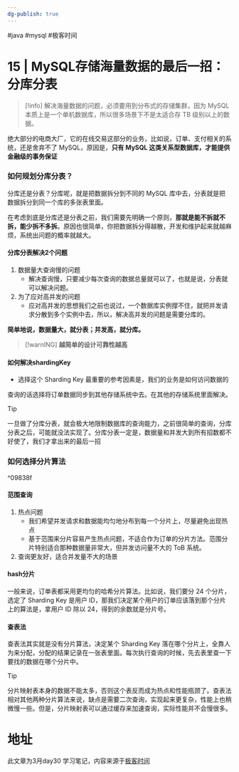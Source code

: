 ```yaml
---
dg-publish: true
---
```

#java #mysql #极客时间 

# 15 | MySQL存储海量数据的最后一招：分库分表

> [!info] 解决海量数据的问题，必须要用到分布式的存储集群，因为 MySQL 本质上是一个单机数据库，所以很多场景下不是太适合存 TB 级别以上的数据。

绝大部分的电商大厂，它的在线交易这部分的业务，比如说，订单、支付相关的系统，还是舍弃不了 MySQL，原因是，**只有 MySQL 这类关系型数据库，才能提供金融级的事务保证**

### 如何规划分库分表？

分库还是分表？分库呢，就是把数据拆分到不同的 MySQL 库中去，分表就是把数据拆分到同一个库的多张表里面。

在考虑到底是分库还是分表之前，我们需要先明确一个原则，**那就是能不拆就不拆，能少拆不多拆**。原因也很简单，你把数据拆分得越散，开发和维护起来就越麻烦，系统出问题的概率就越大。

#### 分库分表解决2个问题

1. 数据量大查询慢的问题
	- 解决查询慢，只要减少每次查询的数据总量就可以了，也就是说，分表就可以解决问题。
2. 为了应对高并发的问题
	- 应对高并发的思想我们之前也说过，一个数据库实例撑不住，就把并发请求分散到多个实例中去，所以，解决高并发的问题是需要分库的。

**简单地说，数据量大，就分表；并发高，就分库。**

> [!warnING] **越简单的设计可靠性越高**

#### 如何解决shardingKey

-  选择这个 Sharding Key 最重要的参考因素是，我们的业务是如何访问数据的

查询的话选择将订单数据同步到其他存储系统中去。在其他的存储系统里面解决。

> [!tip] 
一旦做了分库分表，就会极大地限制数据库的查询能力，之前很简单的查询，分库分表之后，可能就没法实现了。分库分表一定是，数据量和并发大到所有招数都不好使了，我们才拿出来的最后一招

### 如何选择分片算法

^09838f

#### 范围查询

1. 热点问题
	- 我们希望并发请求和数据能均匀地分布到每一个分片上，尽量避免出现热点
	- 基于范围来分片容易产生热点问题，不适合作为订单的分片方法。范围分片特别适合那种数据量非常大，但并发访问量不大的 ToB 系统。
2. 查询更友好，适合并发量不大的场景

#### hash分片

一般来说，订单表都采用更均匀的哈希分片算法。比如说，我们要分 24 个分片，选定了 Sharding Key 是用户 ID，那我们决定某个用户的订单应该落到那个分片上的算法是，拿用户 ID 除以 24，得到的余数就是分片号。

#### 查表法

查表法其实就是没有分片算法，决定某个 Sharding Key 落在哪个分片上，全靠人为来分配，分配的结果记录在一张表里面。每次执行查询的时候，先去表里查一下要找的数据在哪个分片中。

> [!tip] 
分片映射表本身的数据不能太多，否则这个表反而成为热点和性能瓶颈了。查表法相对其他两种分片算法来说，缺点是需要二次查询，实现起来更复杂，性能上也稍微慢一些。但是，分片映射表可以通过缓存来加速查询，实际性能并不会慢很多。


# 地址

此文章为3月day30 学习笔记，内容来源于[极客时间](https://time.geekbang.org/column/article/217568)


